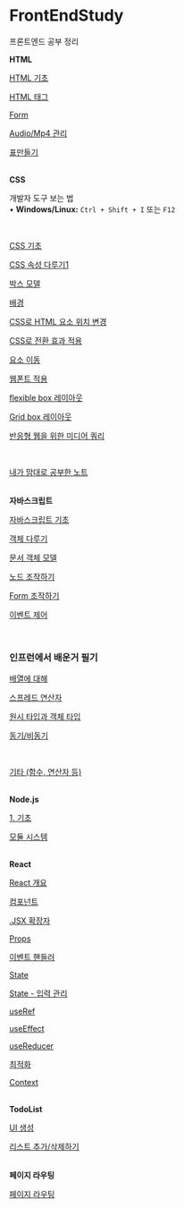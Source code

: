# FrontEndStudy
프론트엔드 공부 정리

<summary><strong>HTML</strong></summary>

[ HTML 기초](https://www.notion.so/HTML-230f8fa8ff87800fac8bd0d54872e444?pvs=21)  

[ HTML 태그](https://www.notion.so/HTML-230f8fa8ff878075a02ef4004324ed0c?pvs=21)  

[ Form](https://www.notion.so/Form-231f8fa8ff87804786f4eee55137597e?pvs=21)  

[ Audio/Mp4 관리](https://www.notion.so/Audio-Mp4-232f8fa8ff8780d8b644c207c8834f44?pvs=21)  

[표만들기](https://www.notion.so/233f8fa8ff87800a9aebfdd03d03d51e?pvs=21)  

<br>

<summary><strong>CSS</strong></summary>

개발자 도구 보는 법  
• **Windows/Linux:** `Ctrl + Shift + I` 또는 `F12`  

<br>

[ CSS 기초](https://www.notion.so/CSS-232f8fa8ff878081a1a7f21dbdb368cd?pvs=21)  

[CSS 속성 다루기1](https://www.notion.so/CSS-1-233f8fa8ff87808387f1ed036576e089?pvs=21)  

[박스 모델](https://www.notion.so/236f8fa8ff87802985f5f8858177c448?pvs=21)  

[배경](https://www.notion.so/23bf8fa8ff87808780b7e214e8a93ad1?pvs=21)  

[CSS로 HTML 요소 위치 변경](https://www.notion.so/CSS-HTML-23bf8fa8ff87807e8591d1ea680d8b22?pvs=21)  

[CSS로 전환 효과 적용](https://www.notion.so/CSS-23bf8fa8ff8780248961fb724e193edc?pvs=21)  

[요소 이동](https://www.notion.so/23bf8fa8ff87809dba44c268e0d1291f?pvs=21)  

[웹폰트 적용](https://www.notion.so/23bf8fa8ff87801a9c61cf290d6b4985?pvs=21)  

[flexible box 레이아웃 ](https://www.notion.so/flexible-box-23ef8fa8ff8780c890fdfcd95a06fa79?pvs=21)  

[Grid box 레이아웃](https://www.notion.so/Grid-box-23ff8fa8ff878060b241ccddcb61664a?pvs=21)  

[반응형 웹을 위한 미디어 쿼리](https://www.notion.so/240f8fa8ff87807da889e060cf0bb6f2?pvs=21)  

<br>

[내가 맘대로 공부한 노트](https://www.notion.so/23ef8fa8ff8780c8a55dd767b6a59217?pvs=21)  

<br>

<summary><strong>자바스크립트</strong></summary>

[자바스크립트 기초](https://www.notion.so/23bf8fa8ff8780229be2fbe9db306c8f?pvs=21)  

[객체 다루기](https://www.notion.so/23cf8fa8ff8780929581ec662cda0c1c?pvs=21)  

[문서 객체 모델](https://www.notion.so/23cf8fa8ff87804dafc9d967100afbd5?pvs=21)  

[노드 조작하기](https://www.notion.so/242f8fa8ff8780448bcbe2362b0a923c?pvs=21)  

[Form 조작하기](https://www.notion.so/Form-242f8fa8ff878067853efc0621db4272?pvs=21)  

[이벤트 제어](https://www.notion.so/243f8fa8ff878055af9cc432ee86a32f?pvs=21)  

<br>

### 인프런에서 배운거 필기

[배열에 대해](https://www.notion.so/245f8fa8ff8780d18c53fcd0f8a273a5?pvs=21)  

[스프레드 연산자](https://www.notion.so/244f8fa8ff8780878522fce163c1909b?pvs=21)  

[원시 타입과 객체 타입](https://www.notion.so/245f8fa8ff8780efaf4fd5acd250aad4?pvs=21)  

[동기/비동기](https://www.notion.so/245f8fa8ff878000a503c002aa0f5fb3?pvs=21)  

<br>

[기타 (함수, 연산자 등)](https://www.notion.so/244f8fa8ff8780c29c93eebca9a4b6d5?pvs=21)  

<br>

<summary><strong>Node.js</strong></summary>

[1. 기초](https://www.notion.so/1-245f8fa8ff8780018dd5d9ec756f3eec?pvs=21)  

[모듈 시스템](https://www.notion.so/247f8fa8ff8780c98ba6c5d107a467ff?pvs=21)  

<br>

<summary><strong>React</strong></summary>

[React 개요](https://www.notion.so/React-247f8fa8ff87808b98e8e64c7025ea7f?pvs=21)  

[컴포넌트](https://www.notion.so/248f8fa8ff8780c6b581cf5270b2d7dd?pvs=21)  

[.JSX 확장자](https://www.notion.so/JSX-248f8fa8ff878025b434e513c6d73dff?pvs=21)  

[Props](https://www.notion.so/Props-24bf8fa8ff87807e90c9dd77b4e627de?pvs=21)  

[이벤트 핸들러](https://www.notion.so/24df8fa8ff87805994f8ea6ce58325cf?pvs=21)  

[State](https://www.notion.so/State-24df8fa8ff878050a08df3fed81a8437?pvs=21)  

[State - 입력 관리](https://www.notion.so/State-24df8fa8ff8780b1bf38e52543ef0c02?pvs=21)  

[useRef](https://www.notion.so/useRef-24ef8fa8ff87801382b0cfcc39ec3a1a?pvs=21)  

[useEffect](https://www.notion.so/useEffect-24ef8fa8ff8780d89a4bf7e0823e0f25?pvs=21)  

[useReducer](https://www.notion.so/useReducer-252f8fa8ff878043a97dd35f79bc8856?pvs=21)  

[최적화](https://www.notion.so/255f8fa8ff8780d094ebd8925f86f363?pvs=21)  

[Context](https://www.notion.so/Context-255f8fa8ff8780429853dd10a1dc2a71?pvs=21)  

<br>

<summary><strong>TodoList</strong></summary>


[UI 생성](https://www.notion.so/UI-251f8fa8ff8780fbb6bcf2f06242f979?pvs=21)

[리스트 추가/삭제하기](https://www.notion.so/251f8fa8ff878048a9aaf684f19b47ae?pvs=21)

<br>

<summary><strong>페이지 라우팅</strong></summary>

[페이지 라우팅](https://www.notion.so/257f8fa8ff8780adab8ee41b5192ec3e?pvs=21)
